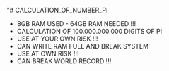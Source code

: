 "# CALCULATION_OF_NUMBER_PI 
- 8GB RAM USED - 64GB RAM NEEDED !!!
- CALCULATION OF 100.000.000.000 DIGITS OF PI
- USE AT YOUR OWN RISK !!!
- CAN WRITE RAM FULL AND BREAK SYSTEM 
- USE AT OWN RISK !!!
- CAN BREAK WORLD RECORD !!!
